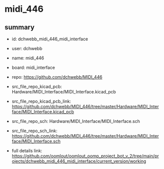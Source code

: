# midi_446
 
## summary 
* id: dchwebb_midi_446_midi_interface
* user: dchwebb
* name: midi_446
* board: midi_interface
* repo: https://github.com/dchwebb/MIDI_446
* src_file_repo_kicad_pcb: Hardware/MIDI_Interface/MIDI_Interface.kicad_pcb
* src_file_repo_kicad_pcb_link: https://github.com/dchwebb/MIDI_446/tree/master/Hardware/MIDI_Interface/MIDI_Interface.kicad_pcb


* src_file_repo_sch: Hardware/MIDI_Interface/MIDI_Interface.sch
* src_file_repo_sch_link: https://github.com/dchwebb/MIDI_446/tree/master/Hardware/MIDI_Interface/MIDI_Interface.sch
* full details link: https://github.com/oomlout/oomlout_oomp_project_bot_v_2/tree/main/projects/dchwebb_midi_446_midi_interface/current_version/working  







